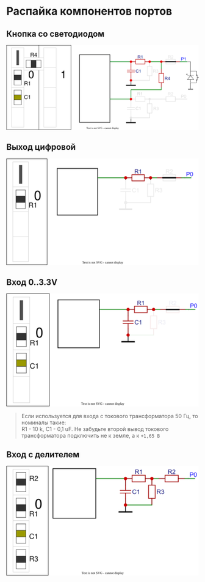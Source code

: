 # Распайка компонентов портов

## Кнопка со светодиодом

![](gpio_led_button.svg)

## Выход цифровой

![](gpio_digital_output.svg)

## Вход 0..3.3V

![](gpio_input.svg)

> Если используется для входа с токового трансформатора 50 Гц, то номиналы такие:  
R1 - 10 k, C1 - 0,1 uF. Не забудьте второй вывод токового трансформатора подключить не к земле, а к `+1,65 В`

## Вход с делителем

![](gpio_input_del.svg)

